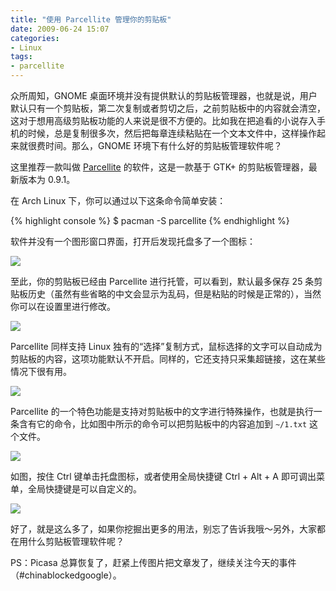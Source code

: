 ```yaml
---
title: "使用 Parcellite 管理你的剪贴板"
date: 2009-06-24 15:07
categories:
- Linux
tags:
- parcellite
---
```


众所周知，GNOME
桌面环境并没有提供默认的剪贴板管理器，也就是说，用户默认只有一个剪贴板，第二次复制或者剪切之后，之前剪贴板中的内容就会清空，这对于想用高级剪贴板功能的人来说是很不方便的。比如我在把追看的小说存入手机的时候，总是复制很多次，然后把每章连续粘贴在一个文本文件中，这样操作起来就很费时间。那么，GNOME
环境下有什么好的剪贴板管理软件呢？

这里推荐一款叫做 [Parcellite](http://parcellite.sourceforge.net/)
的软件，这是一款基于 GTK+ 的剪贴板管理器，最新版本为 0.9.1。

在 Arch Linux 下，你可以通过以下这条命令简单安装：

{% highlight console %}
$ pacman -S parcellite
{% endhighlight %}

软件并没有一个图形窗口界面，打开后发现托盘多了一个图标：

![](http://lh3.ggpht.com/_6pI9N0iQzXE/SkI_s1IN3WI/AAAAAAAAAY8/DoTV0-jl7As/parcellite-icon.png?imgmax=800)

至此，你的剪贴板已经由 Parcellite 进行托管，可以看到，默认最多保存 25
条剪贴板历史（虽然有些省略的中文会显示为乱码，但是粘贴的时候是正常的），当然你可以在设置里进行修改。

![](http://lh3.ggpht.com/_6pI9N0iQzXE/SkI_s7jVGjI/AAAAAAAAAZA/UxzPY1Xo5Ag/parcellite-menu.png?imgmax=800)

Parcellite 同样支持 Linux
独有的“选择”复制方式，鼠标选择的文字可以自动成为剪贴板的内容，这项功能默认不开启。同样的，它还支持只采集超链接，这在某些情况下很有用。

![](http://lh3.ggpht.com/_6pI9N0iQzXE/SkI_tJ3srlI/AAAAAAAAAZE/15ql83pLBns/parcellite-setting.png?imgmax=800)

Parcellite
的一个特色功能是支持对剪贴板中的文字进行特殊操作，也就是执行一条含有它的命令，比如图中所示的命令可以把剪贴板中的内容追加到 `~/1.txt` 这个文件。

![](http://lh3.ggpht.com/_6pI9N0iQzXE/SkI_tMbYUyI/AAAAAAAAAZI/HZbnNO3gUWQ/parcellite-actions.png?imgmax=800)

如图，按住 Ctrl 键单击托盘图标，或者使用全局快捷键 Ctrl + Alt + A
即可调出菜单，全局快捷键是可以自定义的。

![](http://lh3.ggpht.com/_6pI9N0iQzXE/SkI_tGhwOFI/AAAAAAAAAZM/czr6FIpOX6M/parcellite-action-menu.png?imgmax=800)

好了，就是这么多了，如果你挖掘出更多的用法，别忘了告诉我哦～另外，大家都在用什么剪贴板管理软件呢？

PS：Picasa
总算恢复了，赶紧上传图片把文章发了，继续关注今天的事件（#chinablockedgoogle）。

